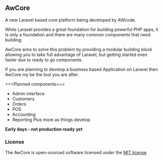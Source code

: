 ## AwCore

A new Laravel based core platform being developed by AWcode.

While Laravel provides a great foundation for building powerful PHP apps, it is only a foundation and there are many common components that need building.

AwCore aims to solve this problem by providing a modular building block allowing you to take full advantage of Laravel, but getting started even faster due to ready to go components.

If you are planning to develop a business based Application on Laravel then AwCore my be the tool you are after.

===Planned components===
 - Admin interface
 - Customers
 - Orders
 - POS
 - Accounting
 - Reporting
Plus more as things develop

**Early days - not production ready yet**


### License

The AwCore is open-sourced software licensed under the [MIT license](http://opensource.org/licenses/MIT)
